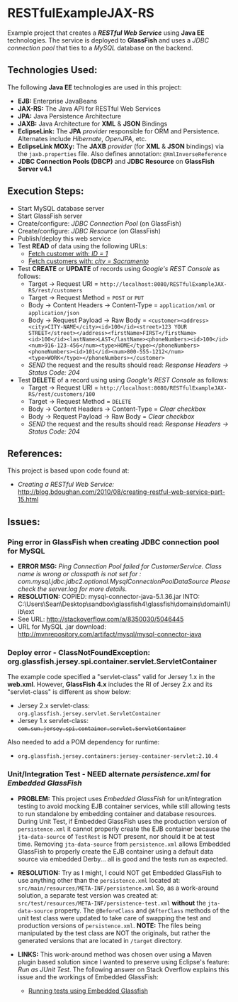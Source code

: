 # RESTfulExampleJAX-RS
Example project that creates a _**RESTful Web Service**_ using **Java EE** technologies. The service is deployed to **GlassFish** and uses a *JDBC connection pool* that ties to a *MySQL* database on the backend. 

## Technologies Used:
The following **Java EE** technologies are used in this project:

- **EJB:** Enterprise JavaBeans
- **JAX-RS:** The Java API for RESTful Web Services 
- **JPA:** Java Persistence Architecture
- **JAXB:** Java Architecture for **XML** & **JSON** Bindings
- **EclipseLink:** The **JPA** *provider* responsible for ORM and Persistence. Alternates include *Hibernate*, *OpenJPA*, etc. 
- **EclipseLink MOXy:** The **JAXB** *provider* (for **XML** & **JSON** bindings) via the `jaxb.properties` file. Also defines annotation: `@XmlInverseReference` 
- **JDBC Connection Pools (DBCP)** and **JDBC Resource** on **GlassFish Server v4.1** 

## Execution Steps:
- Start MySQL database server
- Start GlassFish server
- Create/configure: *JDBC Connection Pool* (on GlassFish)
- Create/configure: *JDBC Resource* (on GlassFish)
- Publish/deploy this web service
- Test **READ** of data using the following URLs:
    - [Fetch customer with: *ID = 1*](http://localhost:8080/RESTfulExampleJAX-RS/rest/customers/1)
    - [Fetch customers with: *city = Sacramento*](http://localhost:8080/RESTfulExampleJAX-RS/rest/customers/findCustomersByCity/Sacramento)
- Test **CREATE** or **UPDATE** of records using *Google's REST Console* as follows:
    - Target -> Request URI = `http://localhost:8080/RESTfulExampleJAX-RS/rest/customers`
    - Target -> Request Method = `POST` or `PUT`
    - Body -> Content Headers -> Content-Type = `application/xml` or `application/json` 
    - Body -> Request Payload -> Raw Body = `<customer><address><city>CITY-NAME</city><id>100</id><street>123 YOUR STREET</street></address><firstName>FIRST</firstName><id>100</id><lastName>LAST</lastName><phoneNumbers><id>100</id><num>916-123-456</num><type>HOME</type></phoneNumbers><phoneNumbers><id>101</id><num>800-555-1212</num><type>WORK</type></phoneNumbers></customer>`
    - *SEND* the request and the results should read: *Response Headers -> Status Code: 204*
- Test **DELETE** of a record using using *Google's REST Console* as follows:
    - Target -> Request URI = `http://localhost:8080/RESTfulExampleJAX-RS/rest/customers/100`
    - Target -> Request Method = `DELETE`
    - Body -> Content Headers -> Content-Type = *Clear checkbox*
    - Body -> Request Payload -> Raw Body = *Clear checkbox*
    - *SEND* the request and the results should read: *Response Headers -> Status Code: 204*
        

## References:

This project is based upon code found at:

- <em>Creating a RESTful Web Service:</em> http://blog.bdoughan.com/2010/08/creating-restful-web-service-part-15.html
 
## Issues:

### Ping error in GlassFish when creating JDBC connection pool for MySQL 
- <b>ERROR MSG:</b>
	<em>Ping Connection Pool failed for CustomerService. Class name is wrong or classpath is not set for : com.mysql.jdbc.jdbc2.optional.MysqlConnectionPoolDataSource Please check the server.log for more details.</em>
- <b>RESOLUTION:</b>
  COPIED: mysql-connector-java-5.1.36.jar
  INTO:	C:\Users\Sean\Desktop\sandbox\glassfish4\glassfish\domains\domain1\lib\ext
- See URL: http://stackoverflow.com/a/8350030/5046445
- URL for MySQL .jar download: http://mvnrepository.com/artifact/mysql/mysql-connector-java    

### Deploy error - ClassNotFoundException: org.glassfish.jersey.spi.container.servlet.ServletContainer 
The example code specified a "servlet-class" valid for Jersey 1.x in the <b>web.xml</b>. However, <b>GlassFish 4.x</b> includes the RI of Jersey 2.x and its "servlet-class" is different as show below:

- Jersey 2.x servlet-class: <code>org.glassfish.jersey.servlet.ServletContainer</code>
- Jersey 1.x servlet-class: <code><strike>com.sun.jersey.spi.container.servlet.ServletContainer</strike></code>

Also needed to add a POM dependency for runtime:

- <code>org.glassfish.jersey.containers:jersey-container-servlet:2.10.4</code>

### Unit/Integration Test - NEED alternate *persistence.xml* for *Embedded GlassFish*
- **PROBLEM:** This project uses *Embedded GlassFish* for unit/integration testing to avoid mocking EJB container services, while still allowing tests to run standalone by embedding container and database resources. During Unit Test, if Embedded GlassFish uses the production version of `persistence.xml` it cannot properly create the EJB container because the `jta-data-source` of `TestRest` is NOT present, nor should it be at test time. Removing `jta-data-source` from  `persistence.xml` allows Embedded GlassFish to properly create the EJB container using a default data source via embedded Derby... all is good and the tests run as expected. 

- **RESOLUTION:**
Try as I might, I could NOT get Embedded GlassFish to use anything other than the `persistence.xml` located at: `src/main/resources/META-INF/persistence.xml`  So, as a work-around solution, a separate test version was created at: `src/test/resources/META-INF/persistence-test.xml` **without** the `jta-data-source` property. The `@BeforeClass` and `@AfterClass` methods of the unit test class were updated to take care of swapping the test and production versions of `persistence.xml`. **NOTE:** The files being manipulated by the test class are NOT the originals, but rather the generated versions that are located in `/target` directory.   

- **LINKS:** This work-around method was chosen over using a Maven plugin based solution since I wanted to preserve using Eclipse's feature: *Run as JUnit Test*. The following answer on Stack Overflow explains this issue and the workings of Embedded GlassFish:
    - [Running tests using Embedded Glassfish](http://stackoverflow.com/a/6740944/5046445) 
